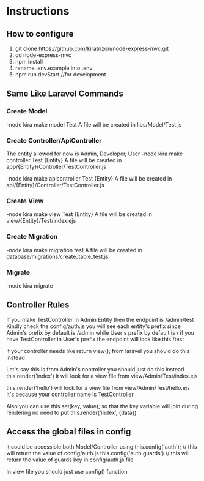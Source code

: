 # Instructions
## How to configure
1. git clone https://github.com/kiratrizon/node-express-mvc.git
2. cd node-express-mvc
3. npm install
4. rename .env.example into .env
5. npm run devStart //for development

## Same Like Laravel Commands
### Create Model
-node kira make model Test
A file will be created in libs/Model/Test.js

### Create Controller/ApiController
The entity allowed for now is
Admin, Developer, User
-node kira make controller Test {Entity}
A file will be created in app/{Entity}/Controller/TestController.js

-node kira make apicontroller Test {Entity}
A file will be created in api/{Entity}/Controller/TestController.js

### Create View
-node kira make view Test {Entity}
A file will be created in view/{Entity}/Test/index.ejs

### Create Migration
-node kira make migration test
A file will be created in database/migrations/create_table_test.js

### Migrate
-node kira migrate

## Controller Rules
If you make TestController in Admin Entity
then the endpoint is
/admin/test
Kindly check the
config/auth.js
you will see each entity's prefix
since Admin's prefix by default is /admin while User's prefix by default is /
if you have TestController in User's prefix
the endpoint will look like this
/test

if your controller needs like return view(); from laravel you should do this instead

Let's say this is from Admin's controller
you should just do this instead
this.render('index')
it will look for a view file from view/Admin/Test/index.ejs

this.render('hello')
will look for a view file from
view/Admin/Test/hello.ejs
It's because your controller name is TestController

Also you can use
this.set(key, value);
so that the key variable will join during rendering
no need to put
this.render('index', {data})

## Access the global files in config
it could be accessible both Model/Controller
using
this.config('auth'); // this will return the value of config/auth.js
this.config('auth.guards') // this will return the value of guards key in config/auth.js file

In view file you should just use config() function
